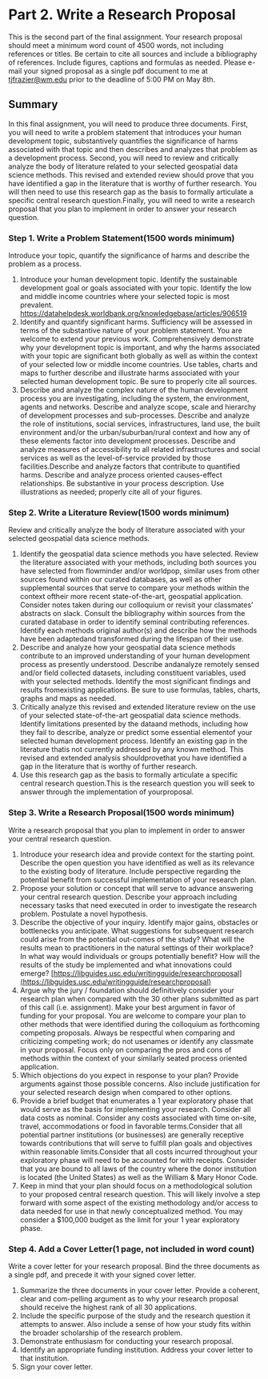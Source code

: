 # Part 2.  Write a Research Proposal

This is the second part of the final assignment. Your research proposal should meet a minimum word count of 4500 words, not including references or titles.  Be certain to cite all sources and include a bibliography of references. Include figures, captions and formulas as needed. Please e-mail your signed proposal as a single pdf document to me at tjfrazier@wm.edu prior to the deadline of 5:00 PM on May 8th.

## Summary

In this final assignment, you will need to produce three documents. First, you will need to write a problem statement that introduces your human development topic, substantively quantifies the significance of harms associated with that topic and then describes and analyzes that problem as a development process. Second, you will need to review and critically analyze the body of literature related to your selected geospatial data science methods. This revised and extended review should prove that you have identified a gap in the literature that is worthy of further research. You will then need to use this research gap as the basis to formally articulate a specific central research question.Finally, you will need to write a research proposal that you plan to implement in order to answer your research question.

### Step 1. Write a Problem Statement\(1500 words minimum\)

Introduce your topic, quantify the significance of harms and describe the problem as a process.

1. Introduce your human development topic. Identify the sustainable development goal or goals associated with your topic. Identify the low and middle income countries where your selected topic is most prevalent. [https://datahelpdesk.worldbank.org/knowledgebase/articles/906519 ](https://datahelpdesk.worldbank.org/knowledgebase/articles/906519%20)
2. Identify and quantify significant harms. Sufficiency will be assessed in terms of the substantive nature of your problem statement. You are welcome to extend your previous work. Comprehensively demonstrate why your development topic is important, and why the harms associated with your topic are significant both globally as well as within the context of your selected low or middle income countries. Use tables, charts and maps to further describe and illustrate harms associated with your selected human development topic. Be sure to properly cite all sources.
3. Describe and analyze the complex nature of the human development process you are investigating, including the system, the environment, agents and networks. Describe and analyze scope, scale and hierarchy of development processes and sub-processes. Describe and analyze the role of institutions, social services, infrastructures, land use, the built environment and/or the urban/suburban/rural context and how any of these elements factor into development processes. Describe and analyze measures of accessibility to all related infrastructures and social services as well as the level-of-service provided by those facilities.Describe and analyze factors that contribute to quantified harms. Describe and analyze process oriented causes-effect relationships. Be substantive in your process description. Use illustrations as needed; properly cite all of your figures.

### Step 2. Write a Literature Review\(1500 words minimum\)

Review and critically analyze the body of literature associated with your selected geospatial data science methods.

1. Identify the geospatial data science methods you have selected. Review the literature associated with your methods, including both sources you have selected from  flowminder and/or worldpop, similar uses from other sources found within our curated databases, as well as other supplemental sources that serve to compare your methods within the context oftheir more recent state-of-the-art, geospatial application. Consider notes taken during our colloquium or revisit your classmates’ abstracts on slack. Consult the bibliography within sources from the curated database in order to identify seminal contributing references. Identify each methods original author\(s\) and describe how the methods have been adaptedand transformed during the lifespan of their use.
2. Describe and analyze how your geospatial data science methods contribute to an improved understanding of your human development process as presently understood. Describe andanalyze remotely sensed and/or field collected datasets, including constituent variables, used with your selected methods. Identify the most significant findings and results fromexisting applications. Be sure to use formulas, tables, charts, graphs and maps as needed.
3. Critically analyze this revised and extended literature review on the use of your selected state-of-the-art geospatial data science methods. Identify limitations presented by the dataand methods, including how they fail to describe, analyze or predict some essential elementof your selected human development process. Identify an existing gap in the literature thatis not currently addressed by any known method. This revised and extended analysis shouldprovethat you have identified a gap in the literature that is worthy of further research.
4. Use this research gap as the basis to formally articulate a specific central research question.This is the research question you will seek to answer through the implementation of yourproposal.

### Step 3. Write a Research Proposal\(1500 words minimum\)

Write a research proposal that you plan to implement in order to answer your central research question.

1. Introduce your research idea and provide context for the starting point. Describe the open question you have identified as well as its relevance to the existing body of literature. Include perspective regarding the potential benefit from successful implementation of your research plan.
2. Propose your solution or concept that will serve to advance answering your central research question. Describe your approach including necessary tasks that need executed in order to investigate the research problem. Postulate a novel hypothesis.
3. Describe the objective of your inquiry. Identify major gains, obstacles or bottlenecks you anticipate. What suggestions for subsequent research could arise from the potential out-comes of the study? What will the results mean to practitioners in the natural settings of their workplace? In what way would individuals or groups potentially benefit? How will the results of the study be implemented and what innovations could emerge? [https://libguides.usc.edu/writingguide/researchproposal](https://libguides.usc.edu/writingguide/researchproposal)
4. Argue why the jury / foundation should definitively consider your research plan when compared with the 30 other plans submitted as part of this call \(i.e. assignment\). Make your best argument in favor of funding for your proposal. You are welcome to compare your plan to other methods that were identified during the colloquium as forthcoming competing proposals. Always be respectful when comparing and criticizing competing work; do not usenames or identify any classmate in your proposal. Focus only on comparing the pros and cons of methods within the context of your similarly seated process oriented application.
5. Which objections do you expect in response to your plan? Provide arguments against those possible concerns. Also include justification for your selected research design when compared to other options.
6. Provide a brief budget that enumerates a 1 year exploratory phase that would serve as the basis for implementing your research. Consider all data costs as nominal. Consider any costs associated with time on-site, travel, accommodations or food in favorable terms.Consider that all potential partner institutions \(or businesses\) are generally receptive towards contributions that will serve to fulfill plan goals and objectives within reasonable limits.Consider that all costs incurred throughout your exploratory phase will need to be accounted for with receipts. Consider that you are bound to all laws of the country where the donor institution is located \(the United States\) as well as the William & Mary Honor Code.
7. Keep in mind that your plan should focus on a methodological solution to your proposed central research question. This will likely involve a step forward with some aspect of the existing methodology and/or access to data needed for use in that newly conceptualized method. You may consider a $100,000 budget as the limit for your 1 year exploratory phase.

### Step 4. Add a Cover Letter\(1 page, not included in word count\)

Write a cover letter for your research proposal. Bind the three documents as a single pdf, and precede it with your signed cover letter.

1. Summarize the three documents in your cover letter. Provide a coherent, clear and com-pelling argument as to why your research proposal should receive the highest rank of all 30 applications.
2. Include the specific purpose of the study and the research question it attempts to answer. Also include a sense of how your study fits within the broader scholarship of the research problem.
3. Demonstrate enthusiasm for conducting your research proposal.
4. Identify an appropriate funding institution. Address your cover letter to that institution.
5. Sign your cover letter.

